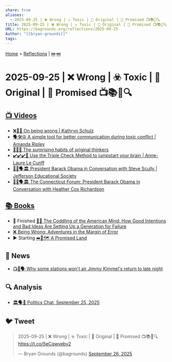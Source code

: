 ```yaml
---
share: true
aliases:
  - 2025-09-25 | ❌ Wrong | ☣️ Toxic | 🔰 Original | 🌟 Promised 📺📚📰🔍
title: 2025-09-25 | ❌ Wrong | ☣️ Toxic | 🔰 Original | 🌟 Promised 📺📚📰🔍
URL: https://bagrounds.org/reflections/2025-09-25
Author: "[[bryan-grounds]]"
tags:
---
```

[Home](../index.md) > [Reflections](./index.md) | [⏮️](./2025-09-24.md) [⏭️](./2025-09-26.md)  
# 2025-09-25 | ❌ Wrong | ☣️ Toxic | 🔰 Original | 🌟 Promised 📺📚📰🔍  
## [📺 Videos](../videos/index.md)  
- [❌🤔💡 On being wrong | Kathryn Schulz](../videos/on-being-wrong-kathryn-schulz.md)  
- [🗣️🛠️☮️ A simple tool for better communication during toxic conflict | Amanda Ripley](../videos/a-simple-tool-for-better-communication-during-toxic-conflict-amanda-ripley.md)  
- [🤔💡🔄 The surprising habits of original thinkers](../videos/the-surprising-habits-of-original-thinkers-adam-grant-ted.md)  
- [✔️✔️✔️🧠 Use the Triple Check Method to jumpstart your brain | Anne-Laure Le Cunff](../videos/use-the-triple-check-method-to-jumpstart-your-brain-anne-laure-le-cunff.md)  
- [👨🏿🗣️🏛️ President Barack Obama in Conversation with Steve Scully | Jefferson Educational Society](../videos/president-barack-obama-in-conversation-with-steve-scully-jefferson-educational-society.md)  
- [👨🏿🗣️🏛️ The Connecticut Forum: President Barack Obama in Conversation with Heather Cox Richardson](../videos/president-barack-obama-in-conversation-with-heather-cox-richardson-the-connecticut-forum.md)  
  
## [📚 Books](../books/index.md)  
- 🏁 Finished [🤕👶 The Coddling of the American Mind: How Good Intentions and Bad Ideas Are Setting Up a Generation for Failure](../books/the-coddling-of-the-american-mind-how-good-intentions-and-bad-ideas-are-setting-up-a-generation-for-failure.md)  
- [❌ Being Wrong: Adventures in the Margin of Error](../books/being-wrong-adventures-in-the-margin-of-error.md)  
- ▶️ Starting [➡️🌟🗺️ A Promised Land](../books/a-promised-land.md)  
  
## 📰 News  
- [📺🚫🗣️ Why some stations won't air Jimmy Kimmel's return to late night](../videos/why-some-stations-wont-air-jimmy-kimmels-return-to-late-night.md)  
  
## 🔍 Analysis  
- [🏛️🗣️📅 Politics Chat, September 25, 2025](../videos/politics-chat-september-25-2025.md)  
  
## 🐦 Tweet  
<blockquote class="twitter-tweet" data-theme="dark"><p lang="en" dir="ltr">2025-09-25 | ❌ Wrong | ☣️ Toxic | 🔰 Original | 🌟 Promised 📺📚📰🔍<a href="https://t.co/5eCqwvebv2">https://t.co/5eCqwvebv2</a></p>&mdash; Bryan Grounds (@bagrounds) <a href="https://twitter.com/bagrounds/status/1971626209848316374?ref_src=twsrc%5Etfw">September 26, 2025</a></blockquote> <script async src="https://platform.twitter.com/widgets.js" charset="utf-8"></script>